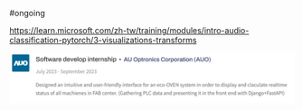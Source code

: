 #ongoing 

https://learn.microsoft.com/zh-tw/training/modules/intro-audio-classification-pytorch/3-visualizations-transforms


![image.png](https://raw.githubusercontent.com/Ash0645/image_remote/main/202401152149480.png)
